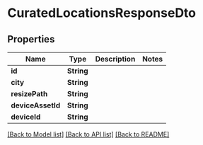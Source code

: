 # CuratedLocationsResponseDto

## Properties
Name | Type | Description | Notes
------------ | ------------- | ------------- | -------------
**id** | **String** |  | 
**city** | **String** |  | 
**resizePath** | **String** |  | 
**deviceAssetId** | **String** |  | 
**deviceId** | **String** |  | 

[[Back to Model list]](../README.md#documentation-for-models) [[Back to API list]](../README.md#documentation-for-api-endpoints) [[Back to README]](../README.md)


